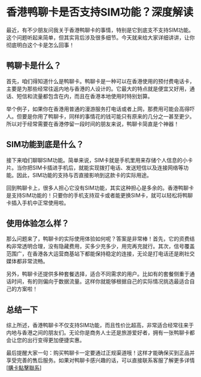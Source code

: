 # 香港鸭聊卡是否支持SIM功能？深度解读

最近，有不少朋友问我关于香港鸭聊卡的事情，特别是它到底支不支持SIM功能。这个问题听起来简单，但其实背后涉及很多细节。今天就来给大家详细讲讲，让你彻底明白这个卡是怎么回事！

## 鸭聊卡是什么？

首先，咱们得知道什么是鸭聊卡。鸭聊卡是一种可以在香港使用的预付费电话卡，主要是为那些经常往返内地与香港的人设计的。它最大的特点就是便宜又好用，通话、短信和流量都包含在内，而且在香港本地使用时特别划算。

举个例子，如果你在香港用普通的漫游服务打电话或者上网，那费用可能会高得吓人。但要是你用了鸭聊卡，同样的事情花的钱可能只有原来的几分之一甚至更少。所以对于经常需要在香港停留一段时间的朋友来说，鸭聊卡简直是个神器！

## SIM功能到底是什么？

接下来咱们聊聊SIM功能。简单来说，SIM卡就是手机里用来存储个人信息的小卡片。当你把SIM卡插进手机后，就能实现拨打电话、发送短信以及连接网络等功能。因此，SIM功能的支持与否直接影响到这款卡的实际用途。

回到鸭聊卡上，很多人担心它没有SIM功能，其实这种担心是多余的。香港鸭聊卡是支持SIM功能的！只要你的手机支持双卡或者能更换SIM卡，就可以轻松将鸭聊卡插入手机中正常使用啦。

## 使用体验怎么样？

那么问题来了，鸭聊卡的实际使用体验如何呢？答案是非常棒！首先，它的资费结构非常透明合理，没有隐藏费用，买多少充多少，用完再充就行。其次，信号覆盖范围广，在香港各大运营商基站下都能保持稳定的连接，无论是打电话还是刷社交媒体都非常流畅。

另外，鸭聊卡还提供多种套餐选择，适合不同需求的用户。比如有的套餐侧重于通话时间，有的则偏向于数据流量。这样你就能够根据自己的实际情况挑选最适合自己的方案啦！

## 总结一下

综上所述，香港鸭聊卡不仅支持SIM功能，而且性价比超高，非常适合经常往来于内地与香港之间的朋友们。无论你是商务人士还是旅游爱好者，拥有一张鸭聊卡都会让您的出行变得更加便捷实惠。

最后提醒大家一句：购买鸭聊卡一定要通过正规渠道哦！这样才能确保买到正品并享受完善的售后服务。如果对鸭聊卡感兴趣的话，可以直接联系客服了解更多详情[[購卡點擊聯系](https://t.me/s/SXDXQF)]